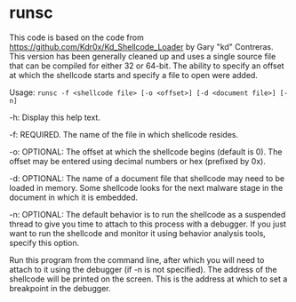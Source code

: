 # runsc

This code is based on the code from
https://github.com/Kdr0x/Kd_Shellcode_Loader by Gary "kd" Contreras. This
version has been generally cleaned up and uses a single source file that can
be compiled for either 32 or 64-bit. The ability to specify an offset at
which the shellcode starts and specify a file to open were added.


Usage: ```runsc -f <shellcode file> [-o <offset>] [-d <document file>] [-n]```

-h: Display this help text.

-f: REQUIRED. The name of the file in which shellcode resides.

-o: OPTIONAL: The offset at which the shellcode begins (default is 0). The offset may
be entered using decimal numbers or hex (prefixed by 0x).

-d: OPTIONAL: The name of a document file that shellcode may need to be loaded in memory.
Some shellcode looks for the next malware stage in the document in which it is embedded.

-n: OPTIONAL: The default behavior is to run the shellcode as a suspended thread to give
you time to attach to this process with a debugger. If you just want to run the shellcode
and monitor it using behavior analysis tools, specify this option.

Run this program from the command line, after which you will need to attach to it using
the debugger (if -n is not specified). The address of the shellcode will be printed on
the screen. This is the address at which to set a breakpoint in the debugger.
